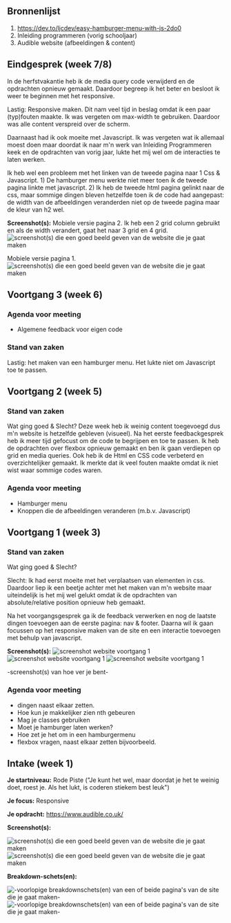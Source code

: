 
## Bronnenlijst
1. https://dev.to/ljcdev/easy-hamburger-menu-with-js-2do0
2. Inleiding programmeren (vorig schooljaar)
3. Audible website (afbeeldingen & content)



## Eindgesprek (week 7/8)

In de herfstvakantie heb ik de media query code verwijderd en de opdrachten opnieuw gemaakt. Daardoor begreep ik het beter en besloot ik weer te beginnen met het responsive. 

Lastig: Responsive maken. Dit nam veel tijd in beslag omdat ik een paar (typ)fouten maakte. Ik was vergeten om max-width te gebruiken. Daardoor was alle content verspreid over de scherm.

Daarnaast had ik ook moeite met Javascript. Ik was vergeten wat ik allemaal moest doen maar doordat ik naar m'n werk van Inleiding Programmeren keek en de opdrachten van vorig jaar, lukte het mij wel om de interacties te laten werken.

Ik heb wel een probleem met het linken van de tweede pagina naar 1 Css & Javascript. 1) De hamburger menu werkte niet meer toen ik de tweede pagina linkte met javascript. 2) Ik heb de tweede html pagina gelinkt naar de css, maar sommige dingen bleven hetzelfde toen ik de code had aangepast: de width van de afbeeldingen veranderden niet op de tweede pagina maar de kleur van h2 wel. 

**Screenshot(s):**
Mobiele versie pagina 2. Ik heb een 2 grid column gebruikt en als de width verandert, gaat het naar 3 grid en 4 grid.
![screenshot(s) die een goed beeld geven van de website die je gaat maken](images/eind1.png)

Mobiele versie pagina 1.
![screenshot(s) die een goed beeld geven van de website die je gaat maken](images/eind2.png)


## Voortgang 3 (week 6)

### Agenda voor meeting

- Algemene feedback voor eigen code

### Stand van zaken
Lastig: het maken van een hamburger menu. Het lukte niet om Javascript toe te passen. 



## Voortgang 2 (week 5)
### Stand van zaken
Wat ging goed & Slecht?
Deze week heb ik weinig content toegevoegd dus m'n website is hetzelfde gebleven (visueel). Na het eerste feedbackgesprek heb ik meer tijd gefocust om de code te begrijpen en toe te passen. Ik heb de opdrachten over flexbox opnieuw gemaakt en ben ik gaan verdiepen op grid en media queries. Ook heb ik de Html en CSS code verbeterd en overzichtelijker gemaakt. Ik merkte dat ik veel fouten maakte omdat ik niet wist waar sommige codes waren. 

### Agenda voor meeting
- Hamburger menu
- Knoppen die de afbeeldingen veranderen (m.b.v. Javascript)

## Voortgang 1 (week 3)

### Stand van zaken
Wat ging goed & Slecht?

Slecht: Ik had eerst moeite met het verplaatsen van elementen in css. Daardoor liep ik een beetje achter met het maken van m'n website maar uiteindelijk is het mij wel gelukt omdat ik de opdrachten van absolute/relative position opnieuw heb gemaakt.

Na het voorgangsgesprek ga ik de feedback verwerken en nog de laatste dingen toevoegen aan de eerste pagina: nav & footer. 
Daarna wil ik gaan focussen op het responsive maken van de site en een interactie toevoegen met behulp van javascript.

**Screenshot(s):**
![screenshot website voortgang 1](images/audible1.png)
![screenshot website voortgang 1](images/audible2.png)
![screenshot website voortgang 1](images/audible2.png)

-screenshot(s) van hoe ver je bent-

### Agenda voor meeting

- dingen naast elkaar zetten. 
- Hoe kun je makkelijker zien nth gebeuren
- Mag je classes  gebruiken
- Moet je hamburger laten werken? 
- Hoe zet je het om in een hamburgermenu
- flexbox vragen, naast elkaar zetten bijvoorbeeld.

## Intake (week 1)

**Je startniveau:** Rode Piste ("Je kunt het wel, maar doordat je het te weinig doet, roest je. Als het lukt, is coderen stiekem best leuk")

**Je focus:** Responsive

**Je opdracht:** https://www.audible.co.uk/

**Screenshot(s):**

![screenshot(s) die een goed beeld geven van de website die je gaat maken](images/websitefoto1.png)
![screenshot(s) die een goed beeld geven van de website die je gaat maken](images/websitefoto2.png)

**Breakdown-schets(en):**

![-voorlopige breakdownschets(en) van een of beide pagina's van de site die je gaat maken-](images/websitebreakdown.svg)
![-voorlopige breakdownschets(en) van een of beide pagina's van de site die je gaat maken-](images/sectionbreakdown.svg)


